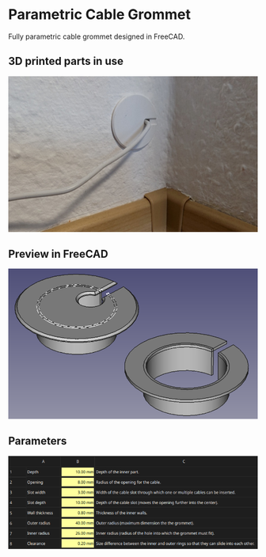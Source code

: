 # Parametric Cable Grommet

Fully parametric cable grommet designed in FreeCAD.

## 3D printed parts in use

![Printed cable grommt](cable-grommet-printed.jpg)

## Preview in FreeCAD

![Sketcher Workbench in FreeCAD](cable-grommet.png)

## Parameters

![Spreadsheet Workbench in FreeCAD](cable-grommet-params.png)
